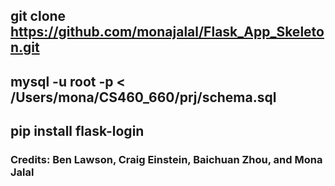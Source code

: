 ## git clone https://github.com/monajalal/Flask_App_Skeleton.git
## mysql -u root -p  < /Users/mona/CS460_660/prj/schema.sql 
## pip install flask-login
### Credits: Ben Lawson, Craig Einstein, Baichuan Zhou, and Mona Jalal
